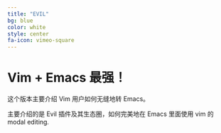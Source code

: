 ```yaml
---
title: "EVIL"
bg: blue
color: white
style: center
fa-icon: vimeo-square
---
```


# Vim + Emacs 最强！

这个版本主要介绍 Vim 用户如何无缝地转 Emacs。

主要介绍的是 Evil 插件及其生态圈，如何完美地在 Emacs 里面使用 vim 的 modal editing.
